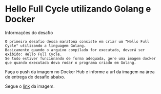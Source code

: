 # Hello Full Cycle utilizando Golang e Docker

Informações do desafio

    O primeiro desafio dessa maratona consiste em criar um "Hello Full Cycle" utilizando a linguagem Golang.
    Basicamente quando o arquivo compilado for executado, deverá ser exibido: Hello Full Cycle.
    Se tudo estiver funcionando de forma adequada, gere uma imagem docker que quando executada deva rodar o programa criado em Golang.

Faça o push da imagem no Docker Hub e informe a url da imagem na área de entrega do desafio abaixo.

Segue o [link](https://hub.docker.com/repository/docker/samuelsantos/hello-fullcycle) da imagem.
